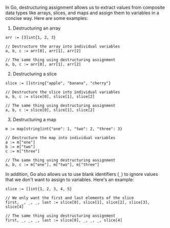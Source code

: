 In Go, destructuring assignment allows us to extract values from composite data types like arrays, slices, and maps and assign them to variables in a concise way. Here are some examples:

1. Destructuring an array

```
arr := [3]int{1, 2, 3}

// Destructure the array into individual variables
a, b, c := arr[0], arr[1], arr[2]

// The same thing using destructuring assignment
a, b, c := arr[0], arr[1], arr[2]
```

2. Destructuring a slice

```
slice := []string{"apple", "banana", "cherry"}

// Destructure the slice into individual variables
a, b, c := slice[0], slice[1], slice[2]

// The same thing using destructuring assignment
a, b, c := slice[0], slice[1], slice[2]
```

3. Destructuring a map

```
m := map[string]int{"one": 1, "two": 2, "three": 3}

// Destructure the map into individual variables
a := m["one"]
b := m["two"]
c := m["three"]

// The same thing using destructuring assignment
a, b, c := m["one"], m["two"], m["three"]
```

In addition, Go also allows us to use blank identifiers (`_`) to ignore values that we don't want to assign to variables. Here's an example:

```
slice := []int{1, 2, 3, 4, 5}

// We only want the first and last elements of the slice
first, _, _, _, last := slice[0], slice[1], slice[2], slice[3], slice[4]

// The same thing using destructuring assignment
first, _, _, _, last := slice[0], _, _, _, slice[4]
```